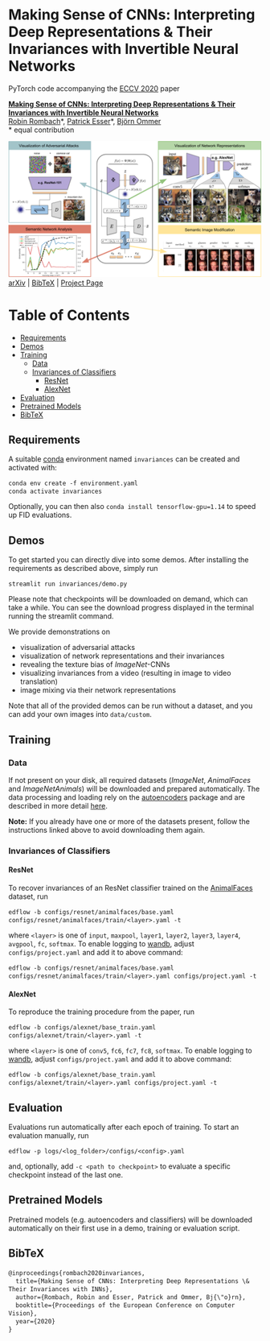 # Making Sense of CNNs: Interpreting Deep Representations & Their Invariances with Invertible Neural Networks

PyTorch code accompanying the [ECCV 2020](https://eccv2020.eu/) paper

[**Making Sense of CNNs: Interpreting Deep Representations & Their Invariances with Invertible Neural Networks**](https://compvis.github.io/invariances/)<br/>
[Robin Rombach](https://github.com/rromb)\*,
[Patrick Esser](https://github.com/pesser)\*,
[Björn Ommer](https://hci.iwr.uni-heidelberg.de/Staff/bommer)<br/>
\* equal contribution

![teaser](data/overview.png)<br/>
[arXiv](https://arxiv.org/) | [BibTeX](#bibtex) | [Project Page](https://compvis.github.io/invariances/)

Table of Contents
=================

* [Requirements](#requirements)
* [Demos](#demos)
* [Training](#training)
   * [Data](#data)
   * [Invariances of Classifiers](#invariances-of-classifiers)
      * [ResNet](#resnet)
      * [AlexNet](#alexnet)
* [Evaluation](#evaluation)
* [Pretrained Models](#pretrained-models)
* [BibTeX](#bibtex)


## Requirements
A suitable [conda](https://conda.io/) environment named `invariances` can be created
and activated with:

```
conda env create -f environment.yaml
conda activate invariances
```

Optionally, you can then also `conda install tensorflow-gpu=1.14` to speed up
FID evaluations.

## Demos
To get started you can directly dive into some demos. After installing the requirements as described
above, simply run

```
streamlit run invariances/demo.py
```

Please note that checkpoints will be downloaded on demand, which can take a while. You can see
the download progress displayed in the terminal running the streamlit command. 

We provide demonstrations on

- visualization of adversarial attacks
- visualization of network representations and their invariances
- revealing the texture bias of *ImageNet*-CNNs
- visualizing invariances from a video (resulting in image to video translation)
- image mixing via their network representations

Note that all of the provided demos can be run without a dataset, and you can add 
your own images into `data/custom`.

## Training

### Data
If not present on your disk, all required datasets (*ImageNet*, *AnimalFaces* and *ImageNetAnimals*)
 will be downloaded and prepared automatically. The data processing and loading rely on the
  [autoencoders](https://github.com/edflow/autoencoders) package and are described in more detail 
  [here](https://github.com/edflow/autoencoders#data).
  
  **Note:** If you already have one or more of the datasets present, follow the instructions linked 
  above to avoid downloading them again.
 

### Invariances of Classifiers

#### ResNet

To recover invariances of an ResNet classifier trained on the [AnimalFaces](https://github.com/edflow/autoencoders#animalfaces)
 dataset, run

```
edflow -b configs/resnet/animalfaces/base.yaml configs/resnet/animalfaces/train/<layer>.yaml -t
```

where `<layer>` is one of `input`, `maxpool`, `layer1`, `layer2`, `layer3`, `layer4`, 
`avgpool`, `fc`, `softmax`.
To enable logging to [wandb](https://wandb.ai), adjust
`configs/project.yaml` and add it to above command:

```
edflow -b configs/resnet/animalfaces/base.yaml configs/resnet/animalfaces/train/<layer>.yaml configs/project.yaml -t
```

#### AlexNet

To reproduce the training procedure from the paper, run

```
edflow -b configs/alexnet/base_train.yaml configs/alexnet/train/<layer>.yaml -t
```

where `<layer>` is one of `conv5`, `fc6`, `fc7`, `fc8`, `softmax`.
To enable logging to [wandb](https://wandb.ai), adjust
`configs/project.yaml` and add it to above command:

```
edflow -b configs/alexnet/base_train.yaml configs/alexnet/train/<layer>.yaml configs/project.yaml -t
```


## Evaluation

Evaluations run automatically after each epoch of training. To start an
evaluation manually, run

```
edflow -p logs/<log_folder>/configs/<config>.yaml
```

and, optionally, add `-c <path to checkpoint>` to evaluate a specific
checkpoint instead of the last one.


## Pretrained Models
Pretrained models (e.g. autoencoders and classifiers) will be downloaded automatically on their first 
use in a demo, training or evaluation script. 

## BibTeX

```
@inproceedings{rombach2020invariances,
  title={Making Sense of CNNs: Interpreting Deep Representations \& Their Invariances with INNs},
  author={Rombach, Robin and Esser, Patrick and Ommer, Bj{\"o}rn},
  booktitle={Proceedings of the European Conference on Computer Vision},
  year={2020}
}
```
